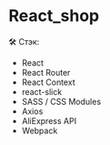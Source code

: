 # React_shop

🛠 Стэк:
- React
- React Router
- React Context
- react-slick
- SASS / CSS Modules
- Axios
- AliExpress API
- Webpack
